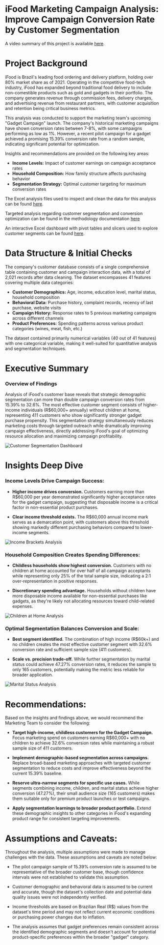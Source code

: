 # iFood Marketing Campaign Analysis: Improve Campaign Conversion Rate by Customer Segmentation
A video summary of this project is available [here](https://youtu.be/ndLNduVG9ak).

# Project Background
iFood is Brazil's leading food ordering and delivery platform, holding over 80% market share as of 2021. Operating in the competitive food-tech industry, iFood has expanded beyond traditional food delivery to include non-comestible products such as gold and gadgets in their portfolio. The company generates revenue through commission fees, delivery charges, and advertising revenue from restaurant partners, with customer acquisition and retention being critical business metrics.

This analysis was conducted to support the marketing team's upcoming "Gadget Campaign" launch. The company's historical marketing campaigns have shown conversion rates between 7-8%, with some campaigns performing as low as 1%. However, a recent pilot campaign for a gadget achieved a promising 15.39% conversion rate from a random sample, indicating significant potential for optimization.

Insights and recommendations are provided on the following key areas:

- **Income Levels:** Impact of customer earnings on campaign acceptance rates
- **Household Composition:** How family structure affects purchasing behavior  
- **Segmentation Strategy:** Optimal customer targeting for maximum conversion rates

The Excel analysis files used to inspect and clean the data for this analysis can be found [here](https://github.com/Shree-Analyst/Marketing-Analytics-Project/tree/main/Resources).

Targeted analysis regarding customer segmentation and conversion optimization can be found in the methodology documentation [here]()

An interactive Excel dashboard with pivot tables and slicers used to explore customer segments can be found [here](https://github.com/Shree-Analyst/Marketing-Analytics-Project/blob/main/Resources/Charts/Super%20Pivot.png).

# Data Structure & Initial Checks

The company's customer database consists of a single comprehensive table containing customer and campaign interaction data, with a total of 2,021 records after data cleaning. The dataset encompasses 41 features covering multiple data categories:

- **Customer Demographics:** Age, income, education level, marital status, household composition
- **Behavioral Data:** Purchase history, complaint records, recency of last purchase, website visits
- **Campaign History:** Response rates to 5 previous marketing campaigns across different channels
- **Product Preferences:** Spending patterns across various product categories (wines, meat, fish, etc.)

The dataset contained primarily numerical variables (40 out of 41 features) with one categorical variable, making it well-suited for quantitative analysis and segmentation techniques.

# Executive Summary

### Overview of Findings

Analysis of iFood's customer base reveals that strategic demographic segmentation can more than double campaign conversion rates from 15.39% to 32.6%. The most effective customer segment consists of higher-income individuals (R$60,000+ annually) without children at home, representing 411 customers who show significantly stronger gadget purchase propensity. This segmentation strategy simultaneously reduces marketing costs through targeted outreach while dramatically improving campaign effectiveness, directly addressing iFood's goal of optimizing resource allocation and maximizing campaign profitability.

![Customer Segmentation Dashboard](https://github.com/Shree-Analyst/Marketing-Analytics-Project/blob/main/Resources/Charts/Super%20Pivot.png)

# Insights Deep Dive

### Income Levels Drive Campaign Success:

* **Higher income drives conversion.** Customers earning more than R$60,000 per year demonstrated significantly higher acceptance rates for the gadget campaign, suggesting that disposable income is a critical factor in non-essential product purchases.
  
* **Clear income threshold exists.** The R$60,000 annual income mark serves as a demarcation point, with customers above this threshold showing markedly different purchasing behaviors compared to lower-income segments.

![Income Brackets Analysis](https://github.com/Shree-Analyst/Marketing-Analytics-Project/blob/main/Resources/Charts/Insight%202%20-%20Income%20Brackets.png)

### Household Composition Creates Spending Differences:

* **Childless households show highest conversion.** Customers with no children at home accounted for over half of all campaign acceptants while representing only 25% of the total sample size, indicating a 2:1 over-representation in positive responses.
  
* **Discretionary spending advantage.** Households without children have more disposable income available for non-essential purchases like gadgets, as they're likely not allocating resources toward child-related expenses.

![Children at Home Analysis](https://github.com/Shree-Analyst/Marketing-Analytics-Project/blob/main/Resources/Charts/Insight%201%20-%20Children%20at%20home.png)

### Optimal Segmentation Balances Conversion and Scale:

* **Best segment identified.** The combination of high income (R$60k+) and no children creates the most effective customer segment with 32.6% conversion rate and sufficient sample size (411 customers).
  
* **Scale vs. precision trade-off.** While further segmentation by marital status could achieve 47.27% conversion rates, it reduces the sample to only 165 customers, potentially making the metric less reliable for broader application.

![Marital Status Analysis](https://github.com/Shree-Analyst/Marketing-Analytics-Project/blob/main/Resources/Charts/Insight%203%20-%20Marital%20Status.png)

# Recommendations:

Based on the insights and findings above, we would recommend the Marketing Team to consider the following: 

* **Target high-income, childless customers for the Gadget Campaign.** Focus marketing spend on customers earning R$60,000+ with no children to achieve 32.6% conversion rates while maintaining a robust sample size of 411 customers.
  
* **Implement demographic-based segmentation across campaigns.** Replace broad-based marketing approaches with targeted customer segmentation to reduce costs and improve effectiveness beyond the current 15.39% baseline.
  
* **Reserve ultra-narrow segments for specific use cases.** While segments combining income, children, and marital status achieve higher conversion (47.27%), their small audience size (165 customers) makes them suitable only for premium product launches or test campaigns.
  
* **Apply segmentation learnings to broader product portfolio.** Extend these demographic insights to other categories in iFood's expanding product range for consistent targeting improvements.

# Assumptions and Caveats:

Throughout the analysis, multiple assumptions were made to manage challenges with the data. These assumptions and caveats are noted below:

* The pilot campaign sample of 15.39% conversion rate is assumed to be representative of the broader customer base, though confidence intervals were not established to validate this assumption.
  
* Customer demographic and behavioral data is assumed to be current and accurate, though the dataset's collection date and potential data quality issues were not independently verified.
  
* Income thresholds are based on Brazilian Real (R$) values from the dataset's time period and may not reflect current economic conditions or purchasing power changes due to inflation.
  
* The analysis assumes that gadget preferences remain consistent across the identified demographic segments and doesn't account for potential product-specific preferences within the broader "gadget" category.

